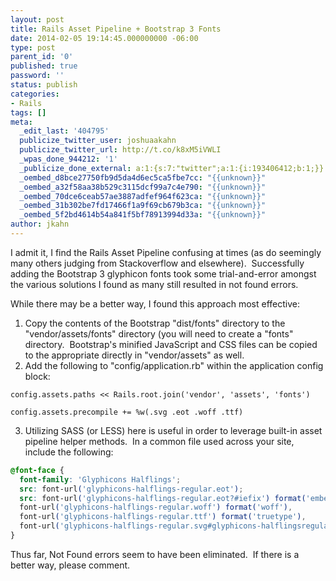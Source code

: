 ```yaml
---
layout: post
title: Rails Asset Pipeline + Bootstrap 3 Fonts
date: 2014-02-05 19:14:45.000000000 -06:00
type: post
parent_id: '0'
published: true
password: ''
status: publish
categories:
- Rails
tags: []
meta:
  _edit_last: '404795'
  publicize_twitter_user: joshuaakahn
  publicize_twitter_url: http://t.co/k8xM5iVWLI
  _wpas_done_944212: '1'
  _publicize_done_external: a:1:{s:7:"twitter";a:1:{i:193406412;b:1;}}
  _oembed_d8bce27750fb9d5da4d6ec5ca5fbe7cc: "{{unknown}}"
  _oembed_a32f58aa38b529c3115dcf99a7c4e790: "{{unknown}}"
  _oembed_70dce6ceab57ae3887adfef964f623ca: "{{unknown}}"
  _oembed_31b302be7fd17466f1a9f69cb679b3ca: "{{unknown}}"
  _oembed_5f2bd4614b54a841f5bf78913994d33a: "{{unknown}}"
author: jkahn
---
```

I admit it, I find the Rails Asset Pipeline confusing at times (as do seemingly many others judging from Stackoverflow and elsewhere).  Successfully adding the Bootstrap 3 glyphicon fonts took some trial-and-error amongst the various solutions I found as many still resulted in not found errors.

While there may be a better way, I found this approach most effective:

1.  Copy the contents of the Bootstrap "dist/fonts" directory to the "vendor/assets/fonts" directory (you will need to create a "fonts" directory.  Bootstrap's minified JavaScript and CSS files can be copied to the appropriate directly in "vendor/assets" as well.
2.  Add the following to "config/application.rb" within the application config block:
    
```
config.assets.paths << Rails.root.join('vendor', 'assets', 'fonts')

config.assets.precompile += %w(.svg .eot .woff .ttf)
```
    
3.  Utilizing SASS (or LESS) here is useful in order to leverage built-in asset pipeline helper methods.  In a common file used across your site, include the following:
    
``` css
@font-face {
  font-family: 'Glyphicons Halflings';
  src: font-url('glyphicons-halflings-regular.eot');
  src: font-url('glyphicons-halflings-regular.eot?#iefix') format('embedded-opentype'),
  font-url('glyphicons-halflings-regular.woff') format('woff'),
  font-url('glyphicons-halflings-regular.ttf') format('truetype'),
  font-url('glyphicons-halflings-regular.svg#glyphicons-halflingsregular') format('svg');
}
```
    

Thus far, Not Found errors seem to have been eliminated.  If there is a better way, please comment.